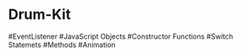 # Drum-Kit
#EventListener
#JavaScript Objects
#Constructor Functions
#Switch Statemets
#Methods
#Animation
